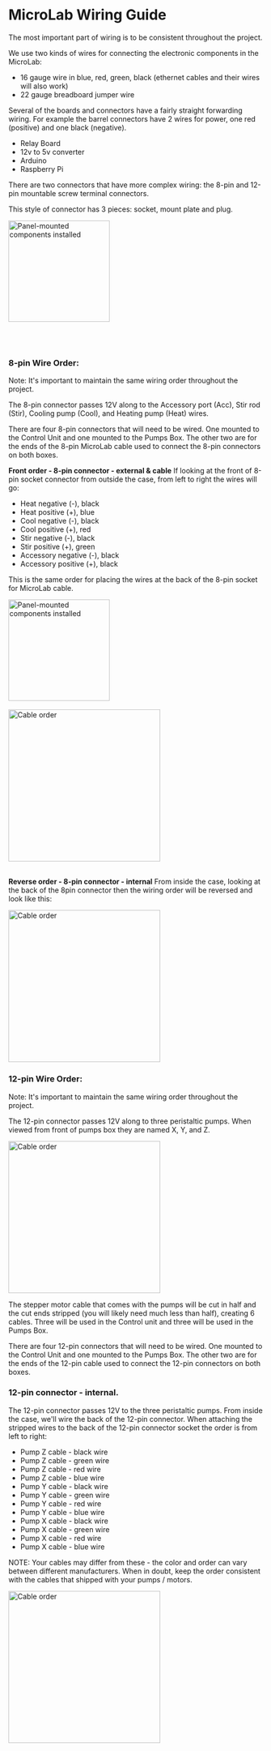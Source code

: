 # MicroLab Wiring Guide

The most important part of wiring is to be consistent throughout the project.

We use two kinds of wires for connecting the electronic components in the MicroLab:
* 16 gauge wire in blue, red, green, black (ethernet cables and their wires will also work)
* 22 gauge breadboard jumper wire

Several of the boards and connectors have a fairly straight forwarding wiring. For example the barrel connectors have 2 wires for power, one red (positive) and one black (negative).

* Relay Board
* 12v to 5v converter
* Arduino
* Raspberry Pi

There are two connectors that have more complex wiring: the 8-pin and 12-pin mountable screw terminal connectors.

This style of connector has 3 pieces: socket, mount plate and plug.


<IMG ALT="Panel-mounted components installed" SRC="./media/control-unit/connector_parts.png" width="200" />

<BR><BR>



###  **8-pin Wire Order:**
<a name="wireorder"></a>
Note: It's important to maintain the same wiring order throughout the project.

The 8-pin connector passes 12V along to the Accessory port (Acc), Stir rod (Stir), Cooling pump (Cool), and Heating pump (Heat) wires.

There are four 8-pin connectors that will need to be wired. One mounted to the Control Unit and one mounted to the Pumps Box. The other two are for the ends of the 8-pin MicroLab cable used to connect the 8-pin connectors on both boxes.

**Front order - 8-pin connector - external & cable**
If looking at the front of 8-pin socket connector from outside the case, from left to right the wires will go:
* Heat negative (-), black
* Heat positive (+), blue
* Cool negative (-), black
* Cool positive (+), red
* Stir negative (-), black
* Stir positive (+), green
* Accessory negative (-), black
* Accessory positive (+), black

This is the same order for placing the wires at the back of the 8-pin socket for MicroLab cable.

<IMG ALT="Panel-mounted components installed" SRC="./media/control-unit/connector_front.png" width="200" />
<BR><BR>

<IMG ALT="Cable order" SRC="./media/control-unit/8pin_socket_front.png" WIDTH="300" />
<BR><BR>

**Reverse order - 8-pin connector - internal**
From inside the case, looking at the back of the 8pin connector then the wiring order will be reversed and look like this:

<IMG ALT="Cable order" SRC="./media/control-unit/cable_socket_back.png" WIDTH="300" />


###  **12-pin Wire Order:**
Note: It's important to maintain the same wiring order throughout the project.

The 12-pin connector passes 12V along to three peristaltic pumps. When viewed from front of pumps box they are named X, Y, and Z.

<IMG ALT="Cable order" SRC="./media/wire-order/pumps.png" WIDTH="300" />

The stepper motor cable that comes with the pumps will be cut in half and the cut ends stripped (you will likely need much less than half), creating 6 cables. Three will be used in the Control unit and three will be used in the Pumps Box.

There are four 12-pin connectors that will need to be wired. One mounted to the Control Unit and one mounted to the Pumps Box. The other two are for the ends of the 12-pin cable used to connect the 12-pin connectors on both boxes.



### **12-pin connector - internal**.
The 12-pin connector passes 12V to the three peristaltic pumps. From inside the case, we'll wire the back of the 12-pin connector. When attaching the stripped wires to the back of the 12-pin connector socket the order is from left to right:
  * Pump Z cable - black wire
  * Pump Z cable - green wire
  * Pump Z cable - red wire
  * Pump Z cable - blue wire
  * Pump Y cable - black wire
  * Pump Y cable - green wire
  * Pump Y cable - red wire
  * Pump Y cable - blue wire
  * Pump X cable - black wire
  * Pump X cable - green wire
  * Pump X cable - red wire
  * Pump X cable - blue wire

NOTE: Your cables may differ from these - the color and order can vary between different manufacturers. When in doubt, keep the order consistent with the cables that shipped with your pumps / motors.

  <IMG ALT="Cable order" SRC="./media/control-unit/12pin_wire.png" WIDTH="300" />
